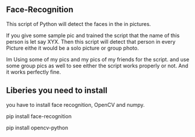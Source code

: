## Face-Recognition ##

This script of Python will detect the faces in the in pictures.

If you give some sample pic and trained the script that the name of this person is let say XYX.
Then this script will detect that person in every Picture eithe it would be a solo picture or group photo.

Im Using some of my pics and my pics of my friends for the script. and use some group pics as well to see either the script works properly or not.
And it works perfectly fine.

## Liberies you need to install ##

you have to install face recognition, OpenCV and numpy.

pip install face-recognition

pip install opencv-python
